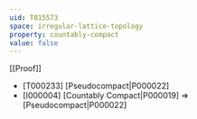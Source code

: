 ```yaml
---
uid: T015573
space: irregular-lattice-topology
property: countably-compact
value: false
---
```

[[Proof]]

* [T000233] [Pseudocompact|P000022]
* [I000004] [Countably Compact|P000019] => [Pseudocompact|P000022]

